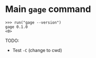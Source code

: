 # Main `gage` command

    >>> run("gage --version")
    gage 0.1.0
    <0>

TODO:

- Test `-C` (change to cwd)
